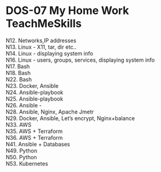 # DOS-07 My Home Work TeachMeSkills

N12. Networks,IP addresses  
N13. Linux - X11, tar, dir etc..  
N14. Linux - displaying system info  
N16. Linux - users, groups, services, displaying system info  
N17. Bash  
N18. Bash  
N22. Bash   
N23. Docker, Ansible  
N24. Ansible-playbook  
N25. Ansible-playbook  
N26. Ansible -  
N28. Ansible, Nginx, Apache Jmetr  
N29. Docker, Ansible, Let’s encrypt, Nginx+balance  
N33. AWS  
N35. AWS + Terraform  
N36. AWS + Terraform  
N41. Ansible + Databases  
N49. Python  
N50. Python  
N53. Kubernetes  
